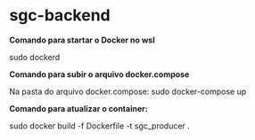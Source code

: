 # sgc-backend

<b>Comando para startar o Docker no wsl</b>

 sudo dockerd

<b>Comando para subir o arquivo docker.compose</b>

Na pasta do arquivo docker.compose: 
sudo docker-compose up

<b>Comando para atualizar o container:</b>

sudo docker build -f Dockerfile -t sgc_producer .
